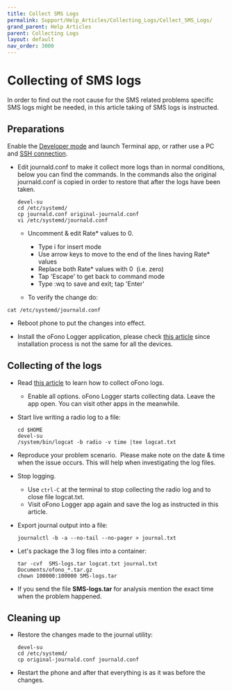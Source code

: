 ```yaml
---
title: Collect SMS Logs
permalink: Support/Help_Articles/Collecting_Logs/Collect_SMS_Logs/
grand_parent: Help Articles
parent: Collecting Logs
layout: default
nav_order: 3000
---
```


# Collecting of SMS logs
In order to find out the root cause for the SMS related problems specific SMS logs might be needed, in this article taking of SMS logs is instructed.

## Preparations
Enable the [Developer mode](/Support/Help_Articles/Enabling_Developer_Mode/) and launch Terminal app, or rather use a PC and [SSH connection](/Support/Help_Articles/SSH_and_SCP/).

* Edit journald.conf to make it collect more logs than in normal conditions, below you can find the commands. In the commands also the original journald.conf is copied in order to restore that after the logs have been taken.
	
	```
	devel-su
	cd /etc/systemd/
	cp journald.conf original-journald.conf
	vi /etc/systemd/journald.conf
	```

	* Uncomment & edit Rate* values to 0.

		* Type i for insert mode
		* Use arrow keys to move to the end of the lines having Rate* values
		* Replace both Rate* values with 0  (i.e. zero)
		* Tap 'Escape' to get back to command mode
		* Type :wq to save and exit; tap 'Enter'

	* To verify the change do:
```
cat /etc/systemd/journald.conf
```

* Reboot phone to put the changes into effect.

* Install the oFono Logger application, please check [this article](/Support/Help_Articles/Collecting_Logs/Collect_oFono_Logs/) since installation process is not the same for all the devices.


## Collecting of the logs

* Read [this article](/Support/Help_Articles/Collecting_Logs/Collect_oFono_Logs/) to learn how to collect oFono logs.
	
	* Enable all options. oFono Logger starts collecting data. Leave the app open. You can visit other apps in the meanwhile.

* Start live writing a radio log to a file:
	
	```
	cd $HOME
	devel-su
	/system/bin/logcat -b radio -v time |tee logcat.txt
	```

* Reproduce your problem scenario.  Please make note on the date & time when the issue occurs. This will help when investigating the log files.

* Stop logging.

	* Use ```ctrl-C``` at the terminal to stop collecting the radio log and to close file logcat.txt.
	* Visit oFono Logger app again and save the log as instructed in this article.

* Export journal output into a file:
	
	```
	journalctl -b -a --no-tail --no-pager > journal.txt
	```
	
* Let's package the 3 log files into a container:

	```
	tar -cvf  SMS-logs.tar logcat.txt journal.txt Documents/ofono_*.tar.gz
	chown 100000:100000 SMS-logs.tar
	```
 
* If you send the file **SMS-logs.tar** for analysis mention the exact time when the problem happened.


## Cleaning up

* Restore the changes made to the journal utility:
	
	```
	devel-su
	cd /etc/systemd/
	cp original-journald.conf journald.conf
	```

* Restart the phone and after that everything is as it was before the changes.

